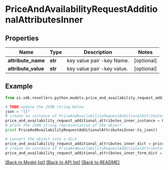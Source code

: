 # PriceAndAvailabilityRequestAdditionalAttributesInner


## Properties

Name | Type | Description | Notes
------------ | ------------- | ------------- | -------------
**attribute_name** | **str** | key value pair -key Name. | [optional] 
**attribute_value** | **str** | key value pair -key value. | [optional] 

## Example

```python
from xi.sdk.resellers.python.models.price_and_availability_request_additional_attributes_inner import PriceAndAvailabilityRequestAdditionalAttributesInner

# TODO update the JSON string below
json = "{}"
# create an instance of PriceAndAvailabilityRequestAdditionalAttributesInner from a JSON string
price_and_availability_request_additional_attributes_inner_instance = PriceAndAvailabilityRequestAdditionalAttributesInner.from_json(json)
# print the JSON string representation of the object
print PriceAndAvailabilityRequestAdditionalAttributesInner.to_json()

# convert the object into a dict
price_and_availability_request_additional_attributes_inner_dict = price_and_availability_request_additional_attributes_inner_instance.to_dict()
# create an instance of PriceAndAvailabilityRequestAdditionalAttributesInner from a dict
price_and_availability_request_additional_attributes_inner_form_dict = price_and_availability_request_additional_attributes_inner.from_dict(price_and_availability_request_additional_attributes_inner_dict)
```
[[Back to Model list]](../README.md#documentation-for-models) [[Back to API list]](../README.md#documentation-for-api-endpoints) [[Back to README]](../README.md)


